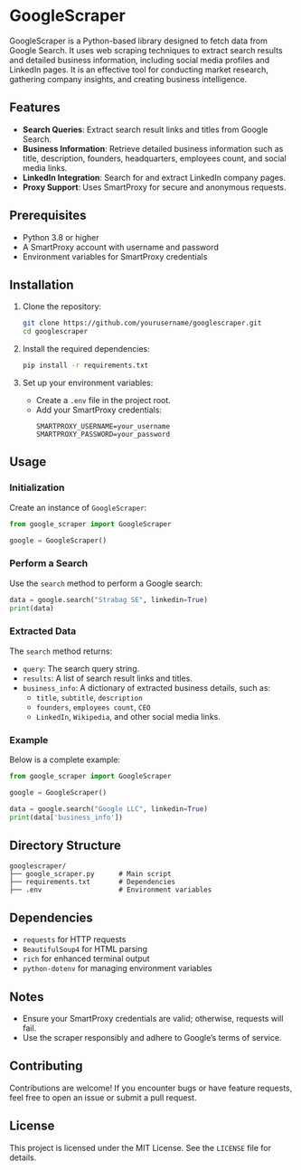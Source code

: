 # GoogleScraper

GoogleScraper is a Python-based library designed to fetch data from Google Search. It uses web scraping techniques to extract search results and detailed business information, including social media profiles and LinkedIn pages. It is an effective tool for conducting market research, gathering company insights, and creating business intelligence.

## Features

- **Search Queries**: Extract search result links and titles from Google Search.
- **Business Information**: Retrieve detailed business information such as title, description, founders, headquarters, employees count, and social media links.
- **LinkedIn Integration**: Search for and extract LinkedIn company pages.
- **Proxy Support**: Uses SmartProxy for secure and anonymous requests.

## Prerequisites

- Python 3.8 or higher
- A SmartProxy account with username and password
- Environment variables for SmartProxy credentials

## Installation

1. Clone the repository:
   ```bash
   git clone https://github.com/yourusername/googlescraper.git
   cd googlescraper
   ```

2. Install the required dependencies:
   ```bash
   pip install -r requirements.txt
   ```

3. Set up your environment variables:
   - Create a `.env` file in the project root.
   - Add your SmartProxy credentials:
     ```env
     SMARTPROXY_USERNAME=your_username
     SMARTPROXY_PASSWORD=your_password
     ```

## Usage

### Initialization

Create an instance of `GoogleScraper`:
```python
from google_scraper import GoogleScraper

google = GoogleScraper()
```

### Perform a Search

Use the `search` method to perform a Google search:
```python
data = google.search("Strabag SE", linkedin=True)
print(data)
```

### Extracted Data

The `search` method returns:
- `query`: The search query string.
- `results`: A list of search result links and titles.
- `business_info`: A dictionary of extracted business details, such as:
  - `title`, `subtitle`, `description`
  - `founders`, `employees count`, `CEO`
  - `LinkedIn`, `Wikipedia`, and other social media links.

### Example

Below is a complete example:
```python
from google_scraper import GoogleScraper

google = GoogleScraper()

data = google.search("Google LLC", linkedin=True)
print(data['business_info'])
```

## Directory Structure

```
googlescraper/
├── google_scraper.py      # Main script
├── requirements.txt       # Dependencies
├── .env                   # Environment variables
```

## Dependencies

- `requests` for HTTP requests
- `BeautifulSoup4` for HTML parsing
- `rich` for enhanced terminal output
- `python-dotenv` for managing environment variables

## Notes

- Ensure your SmartProxy credentials are valid; otherwise, requests will fail.
- Use the scraper responsibly and adhere to Google’s terms of service.

## Contributing

Contributions are welcome! If you encounter bugs or have feature requests, feel free to open an issue or submit a pull request.

## License

This project is licensed under the MIT License. See the `LICENSE` file for details.

